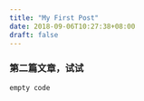 ```yaml
---
title: "My First Post"
date: 2018-09-06T10:27:38+08:00
draft: false
---
```


### 第二篇文章，试试
```
empty code
```
